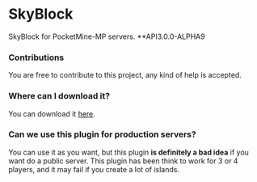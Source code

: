 # SkyBlock
SkyBlock for PocketMine-MP servers. **API3.0.0-ALPHA9
### Contributions
You are free to contribute to this project, any kind of help is accepted.
### Where can I download it?
You can download it [here](https://github.com/GiantAmethyst/SkyBlock/releases).
### Can we use this plugin for production servers?
You can use it as you want, but this plugin **is definitely a bad idea** if you want do a public server. This plugin has been think to work for 3 or 4 players, and it may fail if you create a lot of islands.
